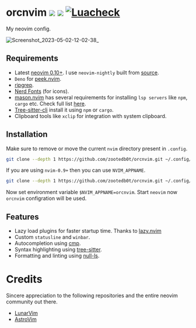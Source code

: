# orcnvim [![](https://img.shields.io/static/v1?label=Neovim&message=0.10&color=brightgreen&style=flat&logo=neovim)](https://github.com/neovim/neovim) ![](https://img.shields.io/badge/Lua-blue.svg?style=flat&logo=lua) [![Luacheck](https://github.com/zootedb0t/orcnvim/actions/workflows/luacheck.yml/badge.svg)](https://github.com/zootedb0t/orcnvim/actions/workflows/luacheck.yml)

My neovim config.

![Screenshot_2023-05-02-12-02-38_](https://user-images.githubusercontent.com/62596687/235631968-191dcd01-aaa8-4063-9bc4-235436d68fa6.png)

## Requirements

- Latest [neovim 0.10+](https://github.com/neovim/neovim). I use `neovim-nightly` built from [source](https://github.com/neovim/neovim/wiki/Building-Neovim).
- `Deno` for [peek.nvim](https://github.com/toppair/peek.nvim).
- [ripgrep](https://github.com/BurntSushi/ripgrep).
- [Nerd Fonts](https://github.com/ryanoasis/nerd-fonts/) (for icons).
- [mason.nvim](https://github.com/williamboman/mason.nvim) has several requirements for installing `lsp servers` like `npm`, `cargo` etc. Check full list [here](https://github.com/williamboman/mason.nvim#requirements).
- [Tree-sitter-cli](https://github.com/tree-sitter/tree-sitter/tree/master/cli) install it using `npm` or `cargo`.
- Clipboard tools like `xclip` for integration with system clipboard.

## Installation

Make sure to remove or move the current `nvim` directory present in `.config`.
```sh
git clone --depth 1 https://github.com/zootedb0t/orcnvim.git ~/.config/nvim
```

If you are using `nvim-0.9+` then you can use `NVIM_APPNAME`.
```sh
git clone --depth 1 https://github.com/zootedb0t/orcnvim.git ~/.config/orcnvim
```
Now set environment variable `$NVIM_APPNAME=orcnvim`. Start `neovim` now `orcnvim` configration will be used.

## Features
- Lazy load plugins for faster startup time. Thanks to [lazy.nvim](https://github.com/folke/lazy.nvim/)
- Custom `statusline` and `winbar`.
- Autocompletion using [cmp](https://github.com/hrsh7th/nvim-cmp).
- Syntax highlighting using [tree-sitter](https://github.com/nvim-treesitter/nvim-treesitter).
- Formatting and linting using [null-ls](https://github.com/jose-elias-alvarez/null-ls.nvim).

# Credits

Sincere appreciation to the following repositories and the entire neovim community out there.

- [LunarVim](https://github.com/LunarVim/LunarVim/)
- [AstroVim](https://github.com/AstroNvim/AstroNvim)
